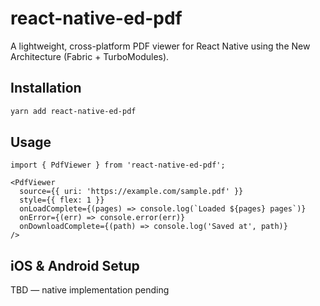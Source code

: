 # react-native-ed-pdf

A lightweight, cross-platform PDF viewer for React Native using the New Architecture (Fabric + TurboModules).

## Installation
```sh
yarn add react-native-ed-pdf
```

## Usage
```tsx
import { PdfViewer } from 'react-native-ed-pdf';

<PdfViewer
  source={{ uri: 'https://example.com/sample.pdf' }}
  style={{ flex: 1 }}
  onLoadComplete={(pages) => console.log(`Loaded ${pages} pages`)}
  onError={(err) => console.error(err)}
  onDownloadComplete={(path) => console.log('Saved at', path)}
/>
```

## iOS & Android Setup
TBD — native implementation pending
